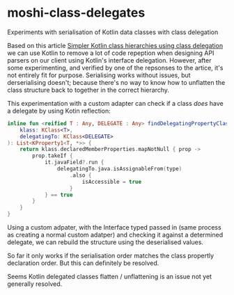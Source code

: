 # moshi-class-delegates
Experiments with serialisation of Kotlin data classes with class delegation

Based on this article [Simpler Kotlin class hierarchies using class delegation](https://proandroiddev.com/simpler-kotlin-class-hierarchies-using-class-delegation-35464106fed5) we can use Kotlin to remove a lot of code repeption
when designing API parsers on our client using Kotlin's interface delegation. However, after some experimenting, and verified by one of the repsonses to the artice, it's not entirely fit for purpose.
Serialising works without issues, but derserialising doesn't; because there's no way to know how to unflatten the class structure back to together in the correct hierarchy.

This experimentation with a custom adapter can check if a class _does_ have a delegate by using Kotin reflection:

```kotlin
inline fun <reified T : Any, DELEGATE : Any> findDelegatingPropertyClass(
    klass: KClass<T>,
    delegatingTo: KClass<DELEGATE>
): List<KProperty1<T, *>> {
    return klass.declaredMemberProperties.mapNotNull { prop ->
        prop.takeIf {
            it.javaField?.run {
                delegatingTo.java.isAssignableFrom(type)
                    .also {
                        isAccessible = true
                    }
            } == true
        }
    }
}
```

Using a custom adpater, with the Interface typed passed in (same process as creating a normal custom adatper) and checking it against a determined delegate, we can rebuild the
structure using the deserialised values.

So far it only works if the serialisation order matches the class propertly declaration order. But this can definitely be resolved.

Seems Kotlin delegated classes flatten / unflattening is an issue not yet generally resolved.
